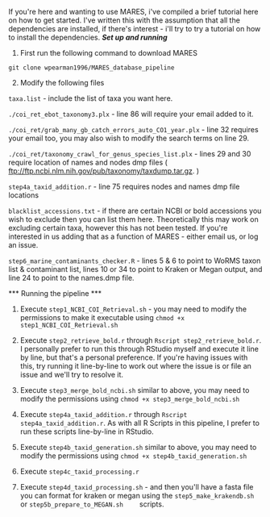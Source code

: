 If you're here and wanting to use MARES, i've compiled a brief tutorial here on how to get started. I've written this with the assumption that all the dependencies are installed, if there's interest - i'll try to try a tutorial on how to install the dependencies.
***Set up and running*** 
1) First run the following command to download MARES

`git clone wpearman1996/MARES_database_pipeline` 

2) Modify the following files

`taxa.list` - include the list of taxa you want here. 

`./coi_ret_ebot_taxonomy3.plx` - line 86 will require your email added to it.

`./coi_ret/grab_many_gb_catch_errors_auto_CO1_year.plx` - line 32 requires your email too, you may also wish to modify the search terms on line 29.

`./coi_ret/taxonomy_crawl_for_genus_species_list.plx` - lines 29 and 30 require location of names and nodes dmp files ( ftp://ftp.ncbi.nlm.nih.gov/pub/taxonomy/taxdump.tar.gz. )

`step4a_taxid_addition.r` - line 75 requires nodes and names dmp file locations

`blacklist_accessions.txt` - if there are certain NCBI or bold accessions you wish to exclude then you can list them here. Theoretically this may work on excluding certain taxa, however this has not been tested. If you're interested in us adding that as a function of MARES - either email us, or log an issue.

`step6_marine_contaminants_checker.R` -  lines 5 & 6 to point to WoRMS taxon list & contaminant list, lines 10 or 34 to point to Kraken or Megan output, and line 24 to point to the names.dmp file.

*** Running the pipeline *** 

1) Execute `step1_NCBI_COI_Retrieval.sh` - you may need to modify the permissions to make it executable using `chmod +x step1_NCBI_COI_Retrieval.sh` 

2) Execute `step2_retrieve_bold.r` through `Rscript step2_retrieve_bold.r`. I personally prefer to run this through RStudio myself and execute it line by line, but that's a personal preference. If you're having issues with this, try running it line-by-line to work out where the issue is or file an issue and we'll try to resolve it.

3) Execute `step3_merge_bold_ncbi.sh` similar to above, you may need to modify the permissions using `chmod +x step3_merge_bold_ncbi.sh`

4) Execute `step4a_taxid_addition.r` through `Rscript step4a_taxid_addition.r`. As with all R Scripts in this pipeline, I prefer to run these scripts line-by-line in RStudio. 

5) Execute `step4b_taxid_generation.sh` similar to above, you may need to modify the permissions using `chmod +x step4b_taxid_generation.sh`

6) Execute `step4c_taxid_processing.r` 

7) Execute `step4d_taxid_processing.sh` - and then you'll have a fasta file you can format for kraken or megan using the 
`step5_make_krakendb.sh`  or `step5b_prepare_to_MEGAN.sh	` scripts. 
